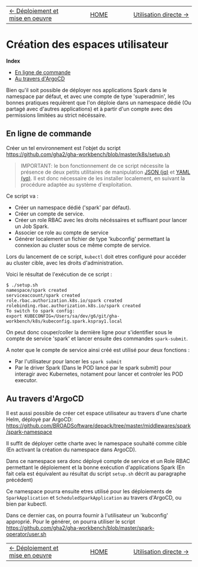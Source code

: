 <table style="width: 100%"><tr>
    <td style="width: 33%; text-align: left"><a href="deploiement.md"><- Déploiement et mise en oeuvre</a></td>
    <td style="width: 33%; text-align: center"><a href="../README.md">HOME</a></td>
    <td style="width: 33%; text-align: right"><a href="utilisation_directe.md">Utilisation directe -></a></td>
</tr></table>

# Création des espaces utilisateur

<!-- START doctoc generated TOC please keep comment here to allow auto update -->
<!-- DON'T EDIT THIS SECTION, INSTEAD RE-RUN doctoc TO UPDATE -->
**Index**

- [En ligne de commande](#en-ligne-de-commande)
- [Au travers d'ArgoCD](#au-travers-dargocd)

<!-- END doctoc generated TOC please keep comment here to allow auto update -->

Bien qu'il soit possible de déployer nos applications Spark dans le namespace par défaut, et avec une compte de type 'superadmin',
les bonnes pratiques requièrent que l'on déploie dans un namespace dédié (Ou partagé avec d'autres applications) et à partir d'un compte avec des permissions limitées au strict nécéssaire.

## En ligne de commande

Créer un tel environnement est l'objet du script <https://github.com/gha2/gha-workbench/blob/master/k8s/setup.sh>

> IMPORTANT: le bon fonctionnement de ce script nécessite la présence de deux petits utilitaires de manipulation [JSON (jq)](https://stedolan.github.io/jq/) et [YAML (yq)](https://mikefarah.gitbook.io/yq/). Il est donc nécessaire de les installer localement, en suivant la procédure adaptée au système d'exploitation.

Ce script va :

- Créer un namespace dédié ('spark' par défaut).
- Créer un compte de service.
- Créer un role RBAC avec les droits nécéssaires et suffisant pour lancer un Job Spark.
- Associer ce role au compte de service
- Générer localement un fichier de type 'kubconfig' permettant la connexion au cluster sous ce même compte de service.

Lors du lancement de ce script, `kubectl` doit etres configuré pour accéder au cluster cible, avec les droits d'administration.

Voici le résultat de l'exécution de ce script :

```
$ ./setup.sh
namespace/spark created
serviceaccount/spark created
role.rbac.authorization.k8s.io/spark created
rolebinding.rbac.authorization.k8s.io/spark created
To switch to spark config:
export KUBECONFIG=/Users/sa/dev/g6/git/gha-workbench/k8s/kubeconfig.spark.kspray1.local
```

On peut donc couper/coller la dernière ligne pour s'identifier sous le compte de service 'spark' et lancer ensuite des commandes `spark-submit`.

A noter que le compte de service ainsi créé est utilisé pour deux fonctions :

- Par l'utilisateur pour lancer les `spark submit`
- Par le driver Spark (Dans le POD lancé par le spark submit) pour interagir avec Kubernetes, notament pour lancer et controler les POD executor.

## Au travers d'ArgoCD

Il est aussi possible de créer cet espace utilisateur au travers d'une charte Helm, déployé par ArgoCD: <https://github.com/BROADSoftware/depack/tree/master/middlewares/spark/spark-namespace>

Il suffit de déployer cette charte avec le namespace souhaité comme cible (En activant la création du namespace dans ArgoCD). 

Dans ce namespace sera donc déployé compte de service et un Role RBAC permettant le déploiement et la bonne exécution d'applications Spark (En fait cela est équivalent au résultat du script `setup.sh` décrit au paragraphe précédent)

Ce namespace pourra ensuite etres utilisé pour les déploiements de `SparkApplication` et `ScheduledSparkApplication` au travers d'ArgoCD, ou bien par kubectl.

Dans ce dernier cas, on pourra fournir à l'utilisateur un 'kubconfig' approprié. Pour le générer, on pourra utiliser le script <https://github.com/gha2/gha-workbench/blob/master/spark-operator/user.sh>

<table style="width: 100%"><tr>
    <td style="width: 33%; text-align: left"><a href="deploiement.md"><- Déploiement et mise en oeuvre</a></td>
    <td style="width: 33%; text-align: center"><a href="../README.md">HOME</a></td>
    <td style="width: 33%; text-align: right"><a href="utilisation_directe.md">Utilisation directe -></a></td>
</tr></table>

